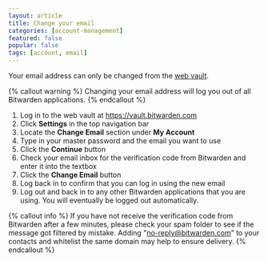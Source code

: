 ```yaml
---
layout: article
title: Change your email
categories: [account-management]
featured: false
popular: false
tags: [account, email]
---
```


Your email address can only be changed from the [web vault](https://vault.bitwarden.com).

{% callout warning %}
Changing your email address will log you out of all Bitwarden applications.
{% endcallout %}

1. Log in to the web vault at <https://vault.bitwarden.com>
2. Click **Settings** in the top navigation bar
3. Locate the **Change Email** section under **My Account**
4. Type in your master password and the email you want to use
5. Click the **Continue** button
6. Check your email inbox for the verification code from Bitwarden and enter it into the textbox
7. Click the **Change Email** button
8. Log back in to confirm that you can log in using the new email
9. Log out and back in to any other Bitwarden applications that you are using. You will eventually be logged out automatically.

{% callout info %}
If you have not receive the verification code from Bitwarden after a few minutes, please check your spam folder to see if the message got filtered by mistake. Adding "no-reply@bitwarden.com" to your contacts and whitelist the same domain may help to ensure delivery.
{% endcallout %}
